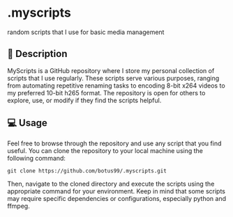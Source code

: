 # .myscripts
random scripts that I use for basic media management

## 📖 Description
MyScripts is a GitHub repository where I store my personal collection of scripts that I use regularly. These scripts serve various purposes, ranging from automating repetitive renaming tasks to encoding 8-bit x264 videos to my preferred 10-bit h265 format. The repository is open for others to explore, use, or modify if they find the scripts helpful.

## 💻 Usage
Feel free to browse through the repository and use any script that you find useful. You can clone the repository to your local machine using the following command:

`git clone https://github.com/botus99/.myscripts.git`

Then, navigate to the cloned directory and execute the scripts using the appropriate command for your environment. Keep in mind that some scripts may require specific dependencies or configurations, especially python and ffmpeg.
